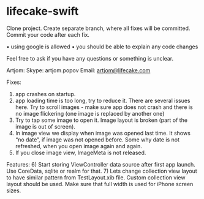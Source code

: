 # lifecake-swift

Clone project. Create separate branch, where all fixes will be committed. Commit your code after each fix.

•	using google is allowed
•	you should be able to explain any code changes

Feel free to ask if you have any questions or something is unclear.

Artjom:
Skype: artjom.popov 
Email: artjom@lifecake.com

Fixes:
1) app crashes on startup.
2) app loading time is too long, try to reduce it. There are several issues here. Try to scroll images - make sure app does not crash and there is no image flickering (one image is replaced by another one)
3) Try to tap some image to open it. Image layout is broken (part of the image is out of screen).
4) In image view we display when image was opened last time. It shows “no date”, if image was not opened before. Some why date is not refreshed, when you open image again and again.
5) If you close image view, ImageMeta is not released.

Features:
6) Start storing ViewController data source after first app launch. Use CoreData, sqlite or realm for that.
7) Lets change collection view layout to have similar pattern from TestLayout.xib file. Custom collection view layout should be used. Make sure that full width is used for iPhone screen sizes.